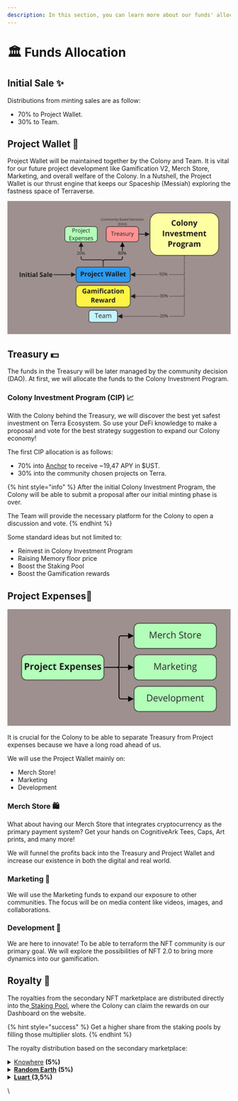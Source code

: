 ```yaml
---
description: In this section, you can learn more about our funds' allocation.
---
```


# 🏛 Funds Allocation

## Initial Sale ✨

Distributions from minting sales are as follow:

* 70% to Project Wallet.
* 30% to Team.

## Project Wallet 🚀

Project Wallet will be maintained together by the Colony and Team. It is vital for our future project development like Gamification V2, Merch Store, Marketing, and overall welfare of the Colony. In a Nutshell, the Project Wallet is our thrust engine that keeps our Spaceship (Messiah) exploring the fastness space of Terraverse.

![](<../.gitbook/assets/Finance - Project Wallet.jpg>)

## Treasury 💵

The funds in the Treasury will be later managed by the community decision (DAO). At first, we will allocate the funds to the Colony Investment Program.

### Colony Investment Program (CIP) 📈

With the Colony behind the Treasury, we will discover the best yet safest investment on Terra Ecosystem. So use your DeFi knowledge to make a proposal and vote for the best strategy suggestion to expand our Colony economy!

The first CIP allocation is as follows:

* 70% into [Anchor](https://app.anchorprotocol.com/earn) to receive \~19,47 APY in $UST.
* 30% into the community chosen projects on Terra.

{% hint style="info" %}
After the initial Colony Investment Program, the Colony will be able to submit a proposal after our initial minting phase is over.

The Team will provide the necessary platform for the Colony to open a discussion and vote.
{% endhint %}

Some standard ideas but not limited to:

* Reinvest in Colony Investment Program
* Raising Memory floor price
* Boost the Staking Pool
* Boost the Gamification rewards

## Project Expenses💼

![](<../.gitbook/assets/Finance - DOCS ALLOCATION A 3.jpg>)

It is crucial for the Colony to be able to separate Treasury from Project expenses because we have a long road ahead of us.

We will use the Project Wallet mainly on:&#x20;

* Merch Store!
* Marketing
* Development

### Merch Store 🛍️

What about having our Merch Store that integrates cryptocurrency as the primary payment system? Get your hands on CognitiveArk Tees, Caps, Art prints, and many more!&#x20;

We will funnel the profits back into the Treasury and Project Wallet and increase our existence in both the digital and real world.

### Marketing 📡

We will use the Marketing funds to expand our exposure to other communities. The focus will be on media content like videos, images, and collaborations.

### Development 🧰

We are here to innovate! To be able to terraform the NFT community is our primary goal. We will explore the possibilities of NFT 2.0 to bring more dynamics into our gamification.

## Royalty 🧾

The royalties from the secondary NFT marketplace are distributed directly into the[ Staking Pool](../lets-terraform-the-nft-culture/tokenomics.md#staking-pool-distribution), where the Colony can claim the rewards on our Dashboard on the website.

{% hint style="success" %}
Get a higher share from the staking pools by filling those multiplier slots.&#x20;
{% endhint %}

The royalty distribution based on the secondary marketplace:

<details>

<summary><a href="https://knowhere.art">Knowhere</a> <strong>(5%)</strong></summary>

* 4,5% to Project Wallet
* 0,5% to Team

</details>

<details>

<summary><strong></strong><a href="https://randomearth.io/home"><strong>Random Earth</strong></a> <strong>(5%)</strong></summary>

* 4,5% to Project Wallet
* 0,5% to Team

</details>

<details>

<summary><strong></strong><a href="https://marketplace.luart.io"><strong>Luart</strong> </a><strong>(3,5%)</strong></summary>

* 3,15% to Project Wallet
* 0,35% to Team

</details>

\


